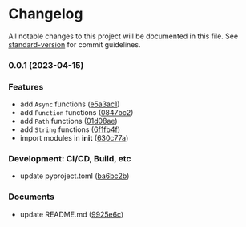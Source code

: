 # Changelog

All notable changes to this project will be documented in this file. See [standard-version](https://github.com/conventional-changelog/standard-version) for commit guidelines.

### 0.0.1 (2023-04-15)


### Features

* add `Async` functions ([e5a3ac1](https://github.com/Payadel/pylity/commit/e5a3ac187bbe021e7144b9cba28958a1a2978ace))
* add `Function` functions ([0847bc2](https://github.com/Payadel/pylity/commit/0847bc274dcc86ee085e54a9d0c2c65db8ba3e7d))
* add `Path` functions ([01d08ae](https://github.com/Payadel/pylity/commit/01d08ae7d422df8e86e70afb22d0d361e6968c7b))
* add `String` functions ([6f1fb4f](https://github.com/Payadel/pylity/commit/6f1fb4fc7a1d1958f02a3c7e24896689169c6c75))
* import modules in __init__ ([630c77a](https://github.com/Payadel/pylity/commit/630c77a010cc5e1b54e956f2cdc2fd8188bad79e))


### Development: CI/CD, Build, etc

* update pyproject.toml ([ba6bc2b](https://github.com/Payadel/pylity/commit/ba6bc2bd54b821dbbde043d05040f9be366a309a))


### Documents

* update README.md ([9925e6c](https://github.com/Payadel/pylity/commit/9925e6cfed728cf51896ca253250f9707f1d05d1))
